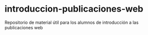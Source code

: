 # introduccion-publicaciones-web
Repositorio de material útil para los alumnos de introducción a las publicaciones web
